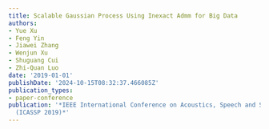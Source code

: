 ```yaml
---
title: Scalable Gaussian Process Using Inexact Admm for Big Data
authors:
- Yue Xu
- Feng Yin
- Jiawei Zhang
- Wenjun Xu
- Shuguang Cui
- Zhi-Quan Luo
date: '2019-01-01'
publishDate: '2024-10-15T08:32:37.466085Z'
publication_types:
- paper-conference
publication: '*IEEE International Conference on Acoustics, Speech and Signal Processing
  (ICASSP 2019)*'
---
```

